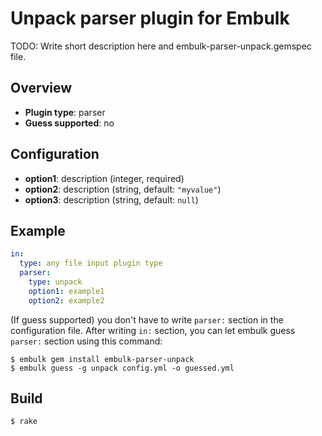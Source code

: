 # Unpack parser plugin for Embulk

TODO: Write short description here and embulk-parser-unpack.gemspec file.

## Overview

* **Plugin type**: parser
* **Guess supported**: no

## Configuration

- **option1**: description (integer, required)
- **option2**: description (string, default: `"myvalue"`)
- **option3**: description (string, default: `null`)

## Example

```yaml
in:
  type: any file input plugin type
  parser:
    type: unpack
    option1: example1
    option2: example2
```

(If guess supported) you don't have to write `parser:` section in the configuration file. After writing `in:` section, you can let embulk guess `parser:` section using this command:

```
$ embulk gem install embulk-parser-unpack
$ embulk guess -g unpack config.yml -o guessed.yml
```

## Build

```
$ rake
```

